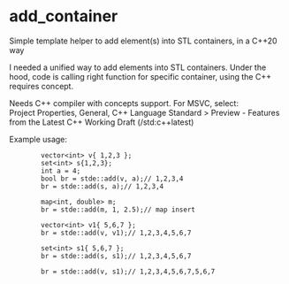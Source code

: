 # add_container
 Simple template helper to add element(s) into STL containers, in a C++20 way 

I needed a unified way to add elements into STL containers. Under the hood, code is calling right function for specific container, using the C++ requires concept. 

Needs C++ compiler with concepts support.
For MSVC, select:  
Project Properties, General, C++ Language Standard > Preview - Features from the Latest C++ Working Draft (/std:c++latest) 

Example usage:

```
        vector<int> v{ 1,2,3 };
        set<int> s{1,2,3};
        int a = 4;
        bool br = stde::add(v, a);// 1,2,3,4
        br = stde::add(s, a);// 1,2,3,4

        map<int, double> m;
        br = stde::add(m, 1, 2.5);// map insert

        vector<int> v1{ 5,6,7 };
        br = stde::add(v, v1);// 1,2,3,4,5,6,7

        set<int> s1{ 5,6,7 };
        br = stde::add(s, s1);// 1,2,3,4,5,6,7

        br = stde::add(v, s1);// 1,2,3,4,5,6,7,5,6,7
```

